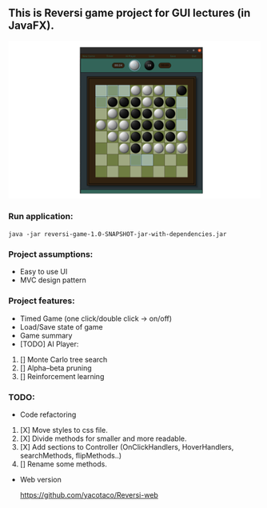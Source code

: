 ## This is Reversi game project for GUI lectures (in JavaFX).

![Image](reversi-game/src/main/java/com/yacotaco/resources/reversi.png)

### Run application:
  `java -jar reversi-game-1.0-SNAPSHOT-jar-with-dependencies.jar`

### Project assumptions:

 * Easy to use UI
 * MVC design pattern

 ### Project features:
 
 * Timed Game (one click/double click -> on/off)
 * Load/Save state of game
 * Game summary
 * [TODO] AI Player:
  1. [] Monte Carlo tree search
  2. [] Alpha–beta pruning
  3. [] Reinforcement learning

  ### TODO:
  * Code refactoring

  1. [X] Move styles to css file.
  2. [X] Divide methods for smaller and more readable.
  3. [X] Add sections to Controller (OnClickHandlers, HoverHandlers, searchMethods, flipMethods..)
  4. [] Rename some methods.

  * Web version

    https://github.com/yacotaco/Reversi-web
 